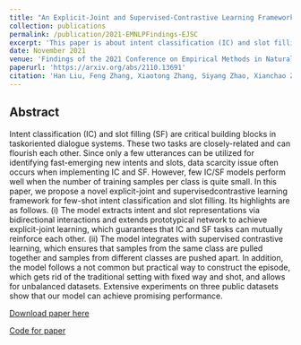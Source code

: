 ```yaml
---
title: "An Explicit-Joint and Supervised-Contrastive Learning Framework for Few-Shot Intent Classification and Slot Filling"
collection: publications
permalink: /publication/2021-EMNLPFindings-EJSC
excerpt: 'This paper is about intent classification (IC) and slot filling (SF) in few-shot scenario.'
date: November 2021
venue: 'Findings of the 2021 Conference on Empirical Methods in Natural Language Processing (EMNLP), long paper'
paperurl: 'https://arxiv.org/abs/2110.13691'
citation: 'Han Liu, Feng Zhang, Xiaotong Zhang, Siyang Zhao, Xianchao Zhang. CoRR abs/2110.13691 (2021)'
---
```



## Abstract

Intent classification (IC) and slot filling (SF) are critical building blocks in taskoriented dialogue systems. These two tasks are closely-related and can flourish each other. Since only a few utterances can be utilized for identifying fast-emerging new intents and slots, data scarcity issue often occurs when implementing IC and SF. However, few IC/SF models perform well when the number of training samples per class is quite small. In this paper, we propose a novel explicit-joint and supervisedcontrastive learning framework for few-shot intent classification and slot filling. Its highlights are as follows. (i) The model extracts intent and slot representations via bidirectional interactions and extends prototypical network to achieve explicit-joint learning, which guarantees that IC and SF tasks can mutually reinforce each other. (ii) The model integrates with supervised contrastive learning, which ensures that samples from the same class are pulled together and samples from different classes are pushed apart. In addition, the model follows a not common but practical way to construct the episode, which gets rid of the traditional setting with fixed way and shot, and allows for unbalanced datasets. Extensive experiments on three public datasets show that our model can achieve promising performance.

[Download paper here](https://arxiv.org/abs/2110.13691)

[Code for paper](https://github.com/FengZhang-git/EJSC)
